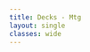 ```yaml
---
title: Decks - Mtg
layout: single
classes: wide
---
```


<div class="deck-list" data-stub="let-me-infect-you">&nbsp;</div>
<script src="http://tappedout.net/tappedout.js"></script>